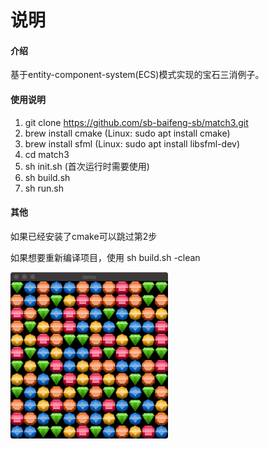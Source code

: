 # 说明

#### 介绍
基于entity-component-system(ECS)模式实现的宝石三消例子。

#### 使用说明

1. git clone https://github.com/sb-baifeng-sb/match3.git
2. brew install cmake (Linux: sudo apt install cmake)
3. brew install sfml (Linux: sudo apt install libsfml-dev)
4. cd match3
5. sh init.sh (首次运行时需要使用)
6. sh build.sh
7. sh run.sh

#### 其他

如果已经安装了cmake可以跳过第2步

如果想要重新编译项目，使用 sh build.sh -clean

<img src="./screenshot.jpg" width="50%">